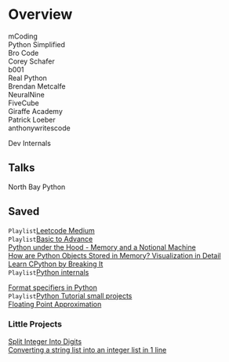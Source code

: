 # Overview

mCoding  
Python Simplified  
Bro Code  
Corey Schafer  
b001  
Real Python  
Brendan Metcalfe  
NeuralNine  
FiveCube  
Giraffe Academy  
Patrick Loeber  
anthonywritescode  

Dev Internals  

## Talks
North Bay Python  

## Saved
`Playlist`[Leetcode Medium](https://www.youtube.com/playlist?list=PLot-Xpze53lfOdF3KwpMSFEyfE77zIwiP)  
`Playlist`[Basic to Advance](https://www.youtube.com/playlist?list=PLdo5W4Nhv31bZSiqiOL5ta39vSnBxpOPT)  
[Python under the Hood - Memory and a Notional Machine](https://www.youtube.com/watch?v=Chw3i6cQqt0)  
[How are Python Objects Stored in Memory? Visualization in Detail](https://www.youtube.com/watch?v=LmSonbRM7Bs)  
[Learn CPython by Breaking It](https://www.youtube.com/watch?v=CRuXP2jvJ8U)  
`Playlist`[Python internals](https://www.youtube.com/playlist?list=PLTdyJRA-IxGa9eU_VOeZRfSMPk7b4ZaEl)  

[Format specifiers in Python](https://www.youtube.com/watch?v=FrvBwdAU2dQ)  
`Playlist`[Python Tutorial small projects](https://www.youtube.com/playlist?list=PLLAZ4kZ9dFpMMs5lskzBApYXn0bl7emsW)  
[Floating Point Approximation](https://www.youtube.com/watch?v=2gIxbTn7GSc)  

### Little Projects
[Split Integer Into Digits](https://www.youtube.com/watch?v=c6iDh92_w9w)  
[Converting a string list into an integer list in 1 line](https://www.youtube.com/watch?v=1e20QqX9QFc)  